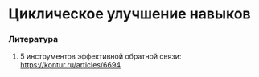 # Циклическое улучшение навыков

### Литература

1. 5 инструментов эффективной обратной связи: https://kontur.ru/articles/6694
